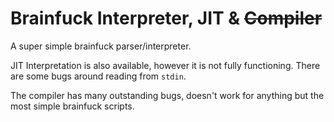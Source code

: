 # Brainfuck Interpreter, JIT & ~~Compiler~~

A super simple brainfuck parser/interpreter.

JIT Interpretation is also available, however it is not fully functioning. There are some bugs around reading from `stdin`.

The compiler has many outstanding bugs, doesn't work for anything but the most simple brainfuck scripts.
